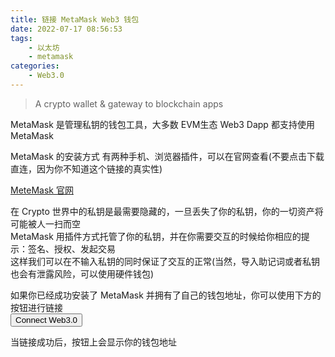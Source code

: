 ```yaml
---
title: 链接 MetaMask Web3 钱包
date: 2022-07-17 08:56:53
tags:
    - 以太坊
    - metamask
categories: 
    - Web3.0
---
```

<link href="https://cdn.jsdelivr.net/npm/bootstrap@5.0.2/dist/css/bootstrap.min.css" rel="stylesheet" integrity="sha384-EVSTQN3/azprG1Anm3QDgpJLIm9Nao0Yz1ztcQTwFspd3yD65VohhpuuCOmLASjC" crossorigin="anonymous">
<script src="https://code.jquery.com/jquery-3.6.0.slim.min.js" integrity="sha256-u7e5khyithlIdTpu22PHhENmPcRdFiHRjhAuHcs05RI=" crossorigin="anonymous"></script>
<script src="https://cdn.ethers.io/lib/ethers-5.2.umd.min.js" type="application/javascript"></script>

>A crypto wallet & gateway to blockchain apps

MetaMask 是管理私钥的钱包工具，大多数 EVM生态 Web3 Dapp 都支持使用 MetaMask  

MetaMask 的安装方式 有两种手机、浏览器插件，可以在官网查看(不要点击下载直连，因为你不知道这个链接的真实性)  

[MeteMask 官网](https://metamask.io/)  

在 Crypto 世界中的私钥是最需要隐藏的，一旦丢失了你的私钥，你的一切资产将可能被人一扫而空  
MetaMask 用插件方式托管了你的私钥，并在你需要交互的时候给你相应的提示：签名、授权、发起交易  
这样我们可以在不输入私钥的同时保证了交互的正常(当然，导入助记词或者私钥也会有泄露风险，可以使用硬件钱包)  

如果你已经成功安装了 MetaMask 并拥有了自己的钱包地址，你可以使用下方的按钮进行链接  
<button type="button" id="post_connect" class="btn btn-primary">Connect Web3.0</button>  

当链接成功后，按钮上会显示你的钱包地址  




<script>
$(document).ready(function(){
    $("#post_connect").click(async function(){
        let provider;
        if(window.ethereum){
            try{
              provider =  await  new ethers.providers.Web3Provider(window.ethereum)
            }catch(error){
                console.error("user denied account access");
            }
        account = await provider.send("eth_requestAccounts", []);
        $(this).text("已连接："+account);
        }else{
            alert("please install wallet");
        }
    });
    

});
</script>

